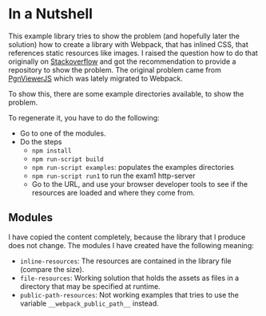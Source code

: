 # In a Nutshell

This example library tries to show the problem (and hopefully later the solution) how to create a library with Webpack, that has inlined CSS, that references static resources like images. I raised the question how to do that originally on [Stackoverflow](https://stackoverflow.com/questions/62159936/using-webpack-and-publicpath-for-static-resources) and got the recommendation to provide a repository to show the problem. The original problem came from [PgnViewerJS](https://github.com/mliebelt/PgnViewerJS) which was lately migrated to Webpack.

To show this, there are some example directories available, to show the problem.

To regenerate it, you have to do the following:

* Go to one of the modules.
* Do the steps
  * `npm install`
  * `npm run-script build`
  * `npm run-script examples`: populates the examples directories
  * `npm run-script run1` to run the exam1 http-server
  * Go to the URL, and use your browser developer tools to see if the resources are loaded and where they come from.
  
## Modules

I have copied the content completely, because the library that I produce does not change. The modules I have created have the following meaning:

* `inline-resources`: The resources are contained in the library file (compare the size).
* `file-resources`: Working solution that holds the assets as files in a directory that may be specified at runtime.
* `public-path-resources`: Not working examples that tries to use the variable `__webpack_public_path__` instead.
